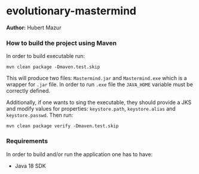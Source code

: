 # evolutionary-mastermind
**Author:** Hubert Mazur
### How to build the project using Maven
In order to build executable run:
```
mvn clean package -Dmaven.test.skip
```
This will produce two files: `Mastermind.jar` and `Mastermind.exe` which is a wrapper for `.jar` file.
In order to run `.exe` file the `JAVA_HOME` variable must be correctly defined.

Additionally, if one wants to sing the executable, they should provide a JKS and modify values for properties:
`keystore.path`, `keystore.alias` and `keystore.passwd`.
Then run:
```
mvn clean package verify -Dmaven.test.skip
```
### Requirements
In order to build and/or run the application one has to have:
+ Java 18 SDK